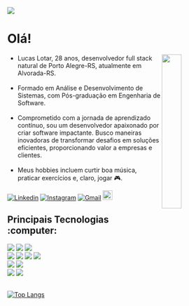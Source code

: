 ![](https://komarev.com/ghpvc/?username=Lotar-lucas)
<main>
  <h1>Olá!</h1>
  <section>
    <img src="https://media.giphy.com/media/N4h9A9o5TcWmjdQZVJ/giphy.gif" align="right" width="30%" height="30%"/>
    <ul align="left">
      <li>Lucas Lotar, 28 anos, desenvolvedor full stack natural de Porto Alegre-RS, atualmente em Alvorada-RS.</li>
      <br>
      <li>Formado em Análise e Desenvolvimento de Sistemas, com Pós-graduação em Engenharia de Software.</li>
      <br>
      <li>Comprometido com a jornada de aprendizado contínuo, sou um desenvolvedor apaixonado por criar software impactante. Busco maneiras inovadoras de transformar desafios em soluções eficientes, proporcionando valor a empresas e clientes.</li>
      <br>
      <li>Meus hobbies incluem curtir boa música, praticar exercícios e, claro, jogar 🎮.</li>
    </ul>
  </section>

[![Linkedin](https://img.shields.io/badge/-LinkedIn-blue?style=flat&logo=Linkedin&logoColor=white)](https://www.linkedin.com/in/lucaslotar/)
[![Instagram](https://img.shields.io/badge/-Instagram-c13584?style=flat&labelColor=c13584&logo=instagram&logoColor=white)](https://www.instagram.com/l_lotar/?hl=pt-br")
[![Gmail](https://img.shields.io/badge/-Gmail-c14438?style=flat&logo=Gmail&logoColor=white)](mailto:amaral.lucas.lotar@gmail.com?subject=Contato%20realizado%20pelo%20github)
[<img src="https://img.shields.io/github/followers/Lotar-lucas?label=follow&style=social" height="22" title="Follow me" />](https://github.com/Lotar-lucas)
    
<div align="left" style="display">
  <h2 align="left"> Principais Tecnologias :computer:  </h2>

<div align="left">
  <img src="https://img.shields.io/badge/JavaScript-gray?style=flat&logo=javascript" />
  <img src="https://img.shields.io/badge/Vue.js-gray?style=flat&logo=vue.js"/>
  <img src="https://img.shields.io/badge/React.js-gray?style=flat&logo=react"/>
</div>
   
<div align="left">
  <img src="https://img.shields.io/badge/-Node.js-gray?style=flat&logo=Node.js" href="https://nodejs.org/en/"/>
  <img src="https://img.shields.io/badge/Express.js-gray?logo=Express.&logoColor=blue"/>
  <img src="https://img.shields.io/badge/Jest.js-gray?logo=jest&logoColor=red"/>
  <img src="https://img.shields.io/badge/Java-gray?&logo=java&logoColor=red"/>
</div>

<div align="left">
  <img src="https://img.shields.io/badge/postgreSQL-gray?logo=postgresql"/>
  <img src="https://img.shields.io/badge/MySQL-gray?logo=mysql"/>
</div>

<div align="left">
  <img src="https://img.shields.io/badge/-Git-gray?&logo=git&logoColor=orange"/>
  <img src="https://img.shields.io/badge/-Github-gray?&logo=github&logoColor=white"/>
</div>
<br>




[![Top Langs](https://github-readme-stats.vercel.app/api/top-langs/?username=Lotar-lucas&show_icons=true&theme=onedark&hide=html&&layout=pie)](https://github.com/anuraghazra/github-readme-stats)
</div>
</main>
